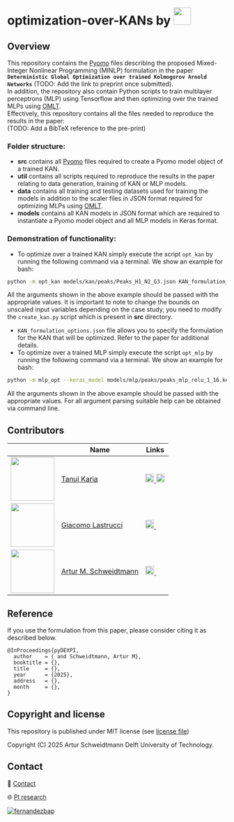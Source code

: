 # optimization-over-KANs by [<img src="https://github.com/user-attachments/assets/d9223850-3821-42ac-8602-3fe250199145" height="40">](https://www.pi-research.org/)

## Overview

This repository contains the [Pyomo](https://github.com/Pyomo/pyomo) files describing the proposed Mixed-Integer Nonlinear Programming (MINLP) formulation in the paper **`Deterministic Global Optimization over trained Kolmogorov Arnold Networks`** (TODO: Add the link to preprint once submitted). <br>
In addition, the repository also contain Python scripts to train multilayer perceptrons (MLP) using Tensorflow and then optimizing over the trained MLPs using [OMLT](https://github.com/cog-imperial/OMLT). <br>
Effectively, this repository contains all the files needed to reproduce the results in the paper:<br>
(TODO: Add a BibTeX reference to the pre-print) <br>

### Folder structure:
- **src** contains all [Pyomo](https://github.com/Pyomo/pyomo) files required to create a Pyomo model object of a trained KAN.
- **util** contains all scripts required to reproduce the results in the paper relating to data generation, training of KAN or MLP models.
- **data** contains all training and testing datasets used for training the models in addition to the scaler files in JSON format required for optimizing MLPs using [OMLT](https://github.com/cog-imperial/OMLT).
- **models** contains all KAN models in JSON format which are required to instantiate a Pyomo model object and all MLP models in Keras format.

### Demonstration of functionality:
- To optimize over a trained KAN simply execute the script `opt_kan` by running the following command via a terminal. We show an example for bash:
```sh
python -m opt_kan models/kan/peaks/Peaks_H1_N2_G3.json KAN_formulation_options.json scip
```
All the arguments shown in the above example should be passed with the appropriate values.
It is important to note to change the bounds on unscaled input variables depending on the case study, you need to modify the `create_kan.py` script which is present in **src** directory.
- `KAN_formulation_options.json` file allows you to specify the formulation for the KAN that will be optimized. Refer to the paper for additional details.
- To optimize over a trained MLP simply execute the script `opt_mlp` by running the following command via a terminal. We show an example for bash:
```sh
python -m mlp_opt --keras_model models/mlp/peaks/peaks_mlp_relu_1_16.keras --scaler_file data/peaks_scaler.json --formulation bigm --solver scip --num_inputs 2 --input_lb -3 --input_ub 3 --time_limit 7200
```
All the arguments shown in the above example should be passed with the appropriate values.
For all argument parsing suitable help can be obtained via command line.


## Contributors

|  | Name | Links |
| --- | --- | --- |
| <img src="https://github.com/user-attachments/assets/65612774-b784-4a37-b5ba-8430d046a723" width="100" height="100" /> | [Tanuj Karia](https://www.pi-research.org/author/tanuj-karia/) | <a href="https://www.linkedin.com/in/tanujkaria/" rel="nofollow noreferrer"> <img src="https://i.sstatic.net/gVE0j.png" width="20"> </a> <a href="https://scholar.google.com/citations?user=xNjNE2cAAAAJ&hl=en" rel="nofollow noreferrer"> <img src="https://upload.wikimedia.org/wikipedia/commons/thumb/c/c7/Google_Scholar_logo.svg/512px-Google_Scholar_logo.svg.png?20200110094142" width="20"> </a> |
| <img src="https://github.com/user-attachments/assets/b8ad6d34-356a-44be-b34a-d36ae3919fd2" width="100" height="100" /> | [Giacomo Lastrucci](https://www.pi-research.org/author/giacomo-lastrucci/) | <a href="https://www.linkedin.com/in/giacomo-lastrucci/" rel="nofollow noreferrer"> <img src="https://i.sstatic.net/gVE0j.png" width="20"> </a> <a href="https://scholar.google.com/citations?user=P0_vdtQAAAAJ&hl=en" rel="nofollow noreferrer"> <img src="https://upload.wikimedia.org/wikipedia/commons/thumb/c/c7/Google_Scholar_logo.svg/512px-Google_Scholar_logo.svg.png?20200110094142" width="14"> </a> |
| <img src="https://github.com/user-attachments/assets/021e7648-2f69-4db4-a50a-ddb4d409ce5e" width="100" height="100"> | [Artur M. Schweidtmann](https://www.pi-research.org/author/artur-schweidtmann/) | <a href="https://www.linkedin.com/in/schweidtmann/" rel="nofollow noreferrer"> <img src="https://i.sstatic.net/gVE0j.png" width="20"> </a> <a href="https://scholar.google.com/citations?user=g-GwouoAAAAJ&hl=en" rel="nofollow noreferrer"> <img src="https://upload.wikimedia.org/wikipedia/commons/thumb/c/c7/Google_Scholar_logo.svg/512px-Google_Scholar_logo.svg.png?20200110094142" width="14"> </a> |

## Reference
If you use the formulation from this paper, please consider citing it as described below. <br>
```
@InProceedings{pyDEXPI,
  author    = { and Schweidtmann, Artur M},
  booktitle = {},
  title     = {},
  year      = {2025},
  address   = {},
  month     = {},
}
```


## Copyright and license

This repository is published under MIT license (see [license file](LICENSE))

Copyright (C) 2025 Artur Schweidtmann Delft University of Technology. 

## Contact

📧 [Contact](mailto:a.schweidtmann@tudelft.nl)

🌐 [PI research](https://pi-research.org)

<p align="left">
<a href="https://twitter.com/ASchweidtmann" target="blank"><img align="center" src="https://img.shields.io/badge/X-000000?style=for-the-badge&logo=x&logoColor=white" alt="fernandezbap" /></a>
</p>
